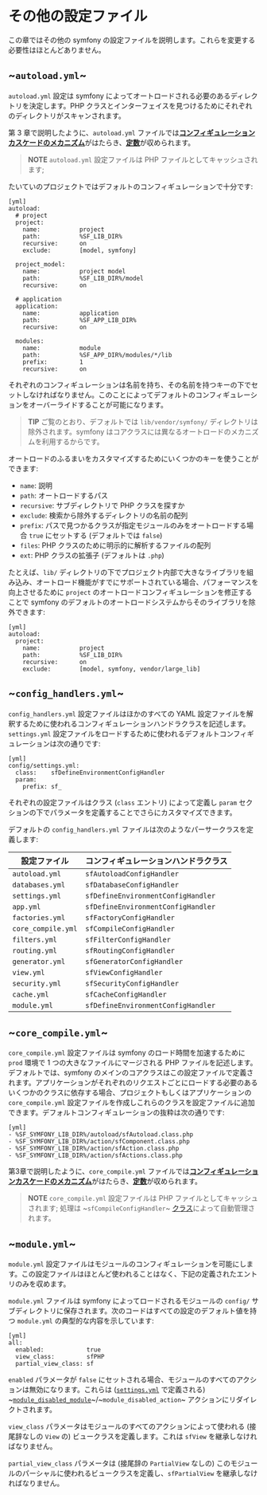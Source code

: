 その他の設定ファイル
======================

この章ではその他の symfony の設定ファイルを説明します。これらを変更する必要性はほとんどありません。

~`autoload.yml`~
----------------

`autoload.yml` 設定は symfony によってオートロードされる必要のあるディレクトリを決定します。PHP クラスとインターフェイスを見つけるためにそれぞれのディレクトリがスキャンされます。

第 3 章で説明したように、`autoload.yml` ファイルでは[**コンフィギュレーションカスケードのメカニズム**](#chapter_03)がはたらき、[**定数**](#chapter_03)が収められます。

>**NOTE**
>`autoload.yml` 設定ファイルは PHP ファイルとしてキャッシュされます; 

たいていのプロジェクトではデフォルトのコンフィギュレーションで十分です:

    [yml]
    autoload:
      # project
      project:
        name:           project
        path:           %SF_LIB_DIR%
        recursive:      on
        exclude:        [model, symfony]

      project_model:
        name:           project model
        path:           %SF_LIB_DIR%/model
        recursive:      on

      # application
      application:
        name:           application
        path:           %SF_APP_LIB_DIR%
        recursive:      on

      modules:
        name:           module
        path:           %SF_APP_DIR%/modules/*/lib
        prefix:         1
        recursive:      on

それぞれのコンフィギュレーションは名前を持ち、その名前を持つキーの下でセットしなければなりません。このことによってデフォルトのコンフィギュレーションをオーバーライドすることが可能になります。

>**TIP**
>ご覧のとおり、デフォルトでは `lib/vendor/symfony/` ディレクトリは除外されます。symfony はコアクラスには異なるオートロードのメカニズムを利用するからです。

オートロードのふるまいをカスタマイズするためにいくつかのキーを使うことができます:

 * `name`: 説明
 * `path`: オートロードするパス
 * `recursive`: サブディレクトリで PHP クラスを探すか
 * `exclude`: 検索から除外するディレクトリの名前の配列
 * `prefix`: パスで見つかるクラスが指定モジュールのみをオートロードする場合 `true` にセットする (デフォルトでは `false`)
 * `files`: PHP クラスのために明示的に解析するファイルの配列
 * `ext`: PHP クラスの拡張子 (デフォルトは `.php`)

たとえば、`lib/` ディレクトリの下でプロジェクト内部で大きなライブラリを組み込み、オートロード機能がすでにサポートされている場合、パフォーマンスを向上させるために `project` のオートロードコンフィギュレーションを修正することで symfony のデフォルトのオートロードシステムからそのライブラリを除外できます:

    [yml]
    autoload:
      project:
        name:           project
        path:           %SF_LIB_DIR%
        recursive:      on
        exclude:        [model, symfony, vendor/large_lib]

~`config_handlers.yml`~
-----------------------

`config_handlers.yml` 設定ファイルはほかのすべての YAML 設定ファイルを解釈するために使われるコンフィギュレーションハンドラクラスを記述します。`settings.yml` 設定ファイルをロードするために使われるデフォルトコンフィギュレーションは次の通りです:

    [yml]
    config/settings.yml:
      class:    sfDefineEnvironmentConfigHandler
      param:
        prefix: sf_

それぞれの設定ファイルはクラス (`class` エントリ) によって定義し `param` セクションの下でパラメータを定義することでさらにカスタマイズできます。

デフォルトの `config_handlers.yml` ファイルは次のようなパーサークラスを定義します:

 | 設定ファイル       | コンフィギュレーションハンドラクラス |
 | ------------------ | ------------------------------------ |
 | `autoload.yml`     | `sfAutoloadConfigHandler`            |
 | `databases.yml`    | `sfDatabaseConfigHandler`            |
 | `settings.yml`     | `sfDefineEnvironmentConfigHandler`   |
 | `app.yml`          | `sfDefineEnvironmentConfigHandler`   |
 | `factories.yml`    | `sfFactoryConfigHandler`             |
 | `core_compile.yml` | `sfCompileConfigHandler`             |
 | `filters.yml`      | `sfFilterConfigHandler`              |
 | `routing.yml`      | `sfRoutingConfigHandler`             |
 | `generator.yml`    | `sfGeneratorConfigHandler`           |
 | `view.yml`         | `sfViewConfigHandler`                |
 | `security.yml`     | `sfSecurityConfigHandler`            |
 | `cache.yml`        | `sfCacheConfigHandler`               |
 | `module.yml`       | `sfDefineEnvironmentConfigHandler`   |

~`core_compile.yml`~
--------------------

`core_compile.yml` 設定ファイルは symfony のロード時間を加速するために `prod` 環境で 1 つの大きなファイルにマージされる PHP ファイルを記述します。デフォルトでは、symfony のメインのコアクラスはこの設定ファイルで定義されます。アプリケーションがそれぞれのリクエストごとにロードする必要のあるいくつかのクラスに依存する場合、プロジェクトもしくはアプリケーションの `core_compile.yml` 設定ファイルを作成しこれらのクラスを設定ファイルに追加できます。デフォルトコンフィギュレーションの抜粋は次の通りです:

    [yml]
    - %SF_SYMFONY_LIB_DIR%/autoload/sfAutoload.class.php
    - %SF_SYMFONY_LIB_DIR%/action/sfComponent.class.php
    - %SF_SYMFONY_LIB_DIR%/action/sfAction.class.php
    - %SF_SYMFONY_LIB_DIR%/action/sfActions.class.php

第3章で説明したように、`core_compile.yml` ファイルでは[**コンフィギュレーションカスケードのメカニズム**](#chapter_03)がはたらき、[**定数**](#chapter_03)が収められます。

>**NOTE**
>`core_compile.yml` 設定ファイルは PHP ファイルとしてキャッシュされます; 処理は ~`sfCompileConfigHandler`~ [クラス](#chapter_14_config_handlers_yml)によって自動管理されます。

~`module.yml`~
--------------

`module.yml` 設定ファイルはモジュールのコンフィギュレーションを可能にします。この設定ファイルはほとんど使われることはなく、下記の定義されたエントリのみを収めます。

`module.yml` ファイルは symfony によってロードされるモジュールの `config/` サブディレクトリに保存されます。次のコードはすべての設定のデフォルト値を持つ `module.yml` の典型的な内容を示しています:

    [yml]
    all:
      enabled:            true
      view_class:         sfPHP
      partial_view_class: sf

`enabled` パラメータが `false` にセットされる場合、モジュールのすべてのアクションは無効になります。これらは ([`settings.yml`](#chapter_04) で定義される) ~[`module_disabled_module`](#chapter_04_the_actions_sub_section)~/~`module_disabled_action`~ アクションにリダイレクトされます。

`view_class` パラメータはモジュールのすべてのアクションによって使われる (接尾辞なしの `View` の) ビュークラスを定義します。これは `sfView` を継承しなければなりません。

`partial_view_class` パラメータは (接尾辞の `PartialView` なしの) このモジュールのパーシャルに使われるビュークラスを定義し、`sfPartialView` を継承しなければなりません。
